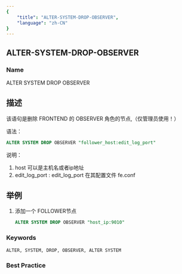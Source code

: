 ```yaml
---
{
    "title": "ALTER-SYSTEM-DROP-OBSERVER",
    "language": "zh-CN"
}
---
```


## ALTER-SYSTEM-DROP-OBSERVER

### Name

ALTER SYSTEM DROP OBSERVER

## 描述

该语句是删除 FRONTEND 的 OBSERVER 角色的节点,（仅管理员使用！）

语法：

```sql
ALTER SYSTEM DROP OBSERVER "follower_host:edit_log_port"
```

说明：

1. host 可以是主机名或者ip地址
2. edit_log_port : edit_log_port 在其配置文件 fe.conf

## 举例

1. 添加一个 FOLLOWER节点

   ```sql
   ALTER SYSTEM DROP OBSERVER "host_ip:9010"
   ```

### Keywords

    ALTER, SYSTEM, DROP, OBSERVER, ALTER SYSTEM

### Best Practice

